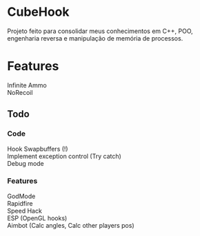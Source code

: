 # CubeHook

Projeto feito para consolidar meus conhecimentos em C++, POO, engenharia reversa e manipulação de memória de processos.

# Features

Infinite Ammo  
NoRecoil  

## Todo

### Code
Hook Swapbuffers (!)  
Implement exception control (Try catch)  
Debug mode  

### Features

GodMode  
Rapidfire  
Speed Hack    
ESP (OpenGL hooks)  
Aimbot (Calc angles, Calc other players pos)  

# 
